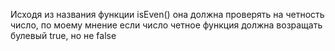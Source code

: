 Исходя из названия функции isEven() она должна проверять на четность число, по моему мнение если число четное функция должна возращать булевый true, но не false